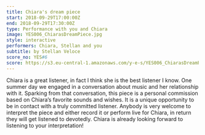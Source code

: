 ```yaml
---
title: Chiara's dream piece
start: 2018-09-29T17:00:00Z
end: 2018-09-29T17:30:00Z
type: Performance with you and Chiara
image: YES006_ChiarasDreamPiece.jpg
style: interactive
performers: Chiara, Stellan and you
subtitle: by Stellan Veloce
score_no: YES#6
score: https://s3.eu-central-1.amazonaws.com/y-e-s/YES006_ChiarasDreamPiece.zip
---
```

Chiara is a great listener, in fact I think she is the best listener I know. One summer day we engaged in a conversation about music and her relationship with it. Sparking from that conversation, this piece is a personal commission based on Chiara’s favorite sounds and wishes. It is a unique opportunity to be in contact with a truly committed listener. Anybody is very welcome to interpret the piece and either record it or perform live for Chiara, in return they will get listened to devotedly. Chiara is already looking forward to listening to your interpretation!

